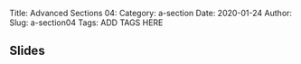 Title: Advanced Sections 04:
Category: a-section
Date: 2020-01-24
Author: 
Slug: a-section04
Tags: ADD TAGS HERE


## Slides
